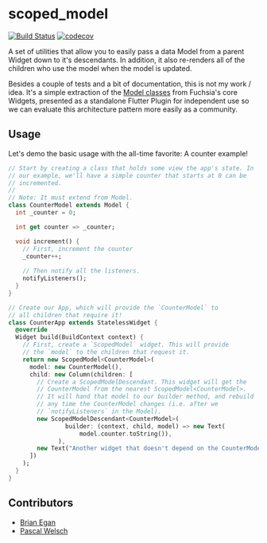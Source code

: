 # scoped_model

[![Build Status](https://travis-ci.org/brianegan/scoped_model.svg?branch=master)](https://travis-ci.org/brianegan/scoped_model)  [![codecov](https://codecov.io/gh/brianegan/scoped_model/branch/master/graph/badge.svg)](https://codecov.io/gh/brianegan/scoped_model)

A set of utilities that allow you to easily pass a data Model from a parent Widget down to it's descendants. In addition, it also re-renders all of the children who use the model when the model is updated.

Besides a couple of tests and a bit of documentation, this is not my work / idea. It's a simple extraction of the [Model classes](https://github.com/fuchsia-mirror/widgets/blob/master/packages/widgets/lib/model.dart) from Fuchsia's core Widgets, presented as a standalone Flutter Plugin for independent use so we can evaluate this architecture pattern more easily as a community. 

## Usage

Let's demo the basic usage with the all-time favorite: A counter example!

```dart
// Start by creating a class that holds some view the app's state. In
// our example, we'll have a simple counter that starts at 0 can be 
// incremented.
//
// Note: It must extend from Model.  
class CounterModel extends Model {
  int _counter = 0;

  int get counter => _counter;

  void increment() {
    // First, increment the counter
    _counter++;
    
    // Then notify all the listeners.
    notifyListeners();
  }
}

// Create our App, which will provide the `CounterModel` to 
// all children that require it! 
class CounterApp extends StatelessWidget {
  @override
  Widget build(BuildContext context) {
    // First, create a `ScopedModel` widget. This will provide 
    // the `model` to the children that request it. 
    return new ScopedModel<CounterModel>(
      model: new CounterModel(),
      child: new Column(children: [
        // Create a ScopedModelDescendant. This widget will get the
        // CounterModel from the nearest ScopedModel<CounterModel>. 
        // It will hand that model to our builder method, and rebuild 
        // any time the CounterModel changes (i.e. after we 
        // `notifyListeners` in the Model). 
        new ScopedModelDescendant<CounterModel>(
                builder: (context, child, model) => new Text(
                    model.counter.toString()),
              ),
        new Text("Another widget that doesn't depend on the CounterModel")
      ])
    );
  }
}
```  

## Contributors

  * [Brian Egan](https://github.com/brianegan)
  * [Pascal Welsch](https://github.com/passsy)
